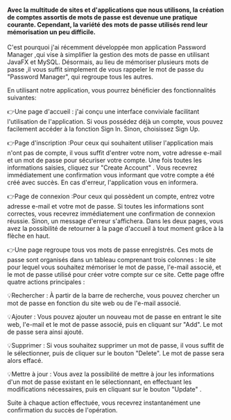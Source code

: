 #### Avec la multitude de sites et d'applications que nous utilisons, la création de comptes assortis de mots de passe est devenue une pratique courante. Cependant, la variété des mots de passe utilisés rend leur mémorisation un peu difficile.

C'est pourquoi j'ai récemment développée mon application Password Manager ,qui vise à simplifier la gestion des mots de passe en utilisant JavaFX et MySQL. Désormais, au lieu de mémoriser plusieurs mots de passe ,il vous suffit simplement de vous rappeler le mot de passe du "Password Manager", qui regroupe tous les autres.

En utilisant notre application, vous pourrez bénéficier des fonctionnalités suivantes:

👉Une page d'accueil : j'ai conçu une interface conviviale facilitant l'utilisation de l'application. Si vous possédez déjà un compte, vous pouvez facilement accéder à la fonction Sign In. Sinon, choisissez Sign Up.

👉Page d'inscription :Pour ceux qui souhaitent utiliser l'application mais n'ont pas de compte, il vous suffit d'entrer votre nom, votre adresse e-mail et un mot de passe pour sécuriser votre compte. Une fois toutes les informations saisies, cliquez sur "Create Account" . Vous recevrez immédiatement une confirmation vous informant que votre compte a été créé avec succès. En cas d'erreur, l'application vous en informera.

👉Page de connexion :Pour ceux qui possèdent un compte, entrez votre adresse e-mail et votre mot de passe. Si toutes les informations sont correctes, vous recevrez immédiatement une confirmation de connexion réussie. Sinon, un message d'erreur s'affichera.
Dans les deux pages, vous avez la possibilité de retourner à la page d'accueil à tout moment grâce à la flèche en haut.

👉Une page regroupe tous vos mots de passe enregistrés. Ces mots de passe sont organisés dans un tableau comprenant trois colonnes : le site pour lequel vous souhaitez mémoriser le mot de passe, l'e-mail associé, et le mot de passe utilisé pour créer votre compte sur ce site. 
Cette page offre quatre actions principales :

💡Rechercher : À partir de la barre de recherche, vous pouvez chercher un mot de passe en fonction du site web ou de l'e-mail associé.

💡Ajouter : Vous pouvez ajouter un nouveau mot de passe en entrant le site web, l'e-mail et le mot de passe associé, puis en cliquant sur "Add". Le mot de passe sera ainsi ajouté.

💡Supprimer : Si vous souhaitez supprimer un mot de passe, il vous suffit de le sélectionner, puis de cliquer sur le bouton "Delete". Le mot de passe sera alors effacé.

💡Mettre à jour : Vous avez la possibilité de mettre à jour les informations d'un mot de passe existant en le sélectionnant, en effectuant les modifications nécessaires, puis en cliquant sur le bouton "Update" .

Suite à chaque action effectuée, vous recevrez instantanément une confirmation du succès de l'opération.
